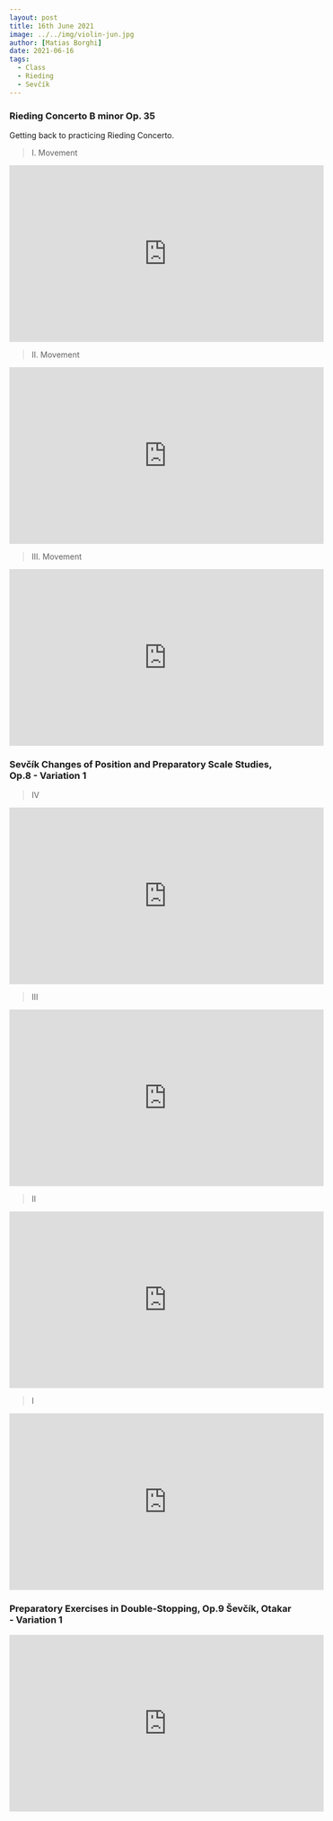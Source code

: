 ```yaml
---
layout: post
title: 16th June 2021
image: ../../img/violin-jun.jpg
author: [Matias Borghi]
date: 2021-06-16
tags:
  - Class
  - Rieding
  - Sevčík
---
```


### Rieding Concerto B minor Op. 35

Getting back to practicing Rieding Concerto.

> I. Movement

<iframe width="560" height="315" src="https://www.youtube.com/embed/vSpIbuFonag" title="YouTube video player" frameborder="0" allow="accelerometer; autoplay; clipboard-write; encrypted-media; gyroscope; picture-in-picture" allowfullscreen></iframe>

> II. Movement

<iframe width="560" height="315" src="https://www.youtube.com/embed/WLYbT06ucTs" title="YouTube video player" frameborder="0" allow="accelerometer; autoplay; clipboard-write; encrypted-media; gyroscope; picture-in-picture" allowfullscreen></iframe>

> III. Movement

<iframe width="560" height="315" src="https://www.youtube.com/embed/awBIyTNxpgk" title="YouTube video player" frameborder="0" allow="accelerometer; autoplay; clipboard-write; encrypted-media; gyroscope; picture-in-picture" allowfullscreen></iframe>

### Sevčík Changes of Position and Preparatory Scale Studies, Op.8 - Variation 1

> IV

<iframe width="560" height="315" src="https://www.youtube.com/embed/a_gZfXJ7HT0" title="YouTube video player" frameborder="0" allow="accelerometer; autoplay; clipboard-write; encrypted-media; gyroscope; picture-in-picture" allowfullscreen></iframe>

> III

<iframe width="560" height="315" src="https://www.youtube.com/embed/hp3x5DAga_E" title="YouTube video player" frameborder="0" allow="accelerometer; autoplay; clipboard-write; encrypted-media; gyroscope; picture-in-picture" allowfullscreen></iframe>

> II

<iframe width="560" height="315" src="https://www.youtube.com/embed/AR8zbL7r_6A" title="YouTube video player" frameborder="0" allow="accelerometer; autoplay; clipboard-write; encrypted-media; gyroscope; picture-in-picture" allowfullscreen></iframe>

> I

<iframe width="560" height="315" src="https://www.youtube.com/embed/Yfu-zI9lc_8" title="YouTube video player" frameborder="0" allow="accelerometer; autoplay; clipboard-write; encrypted-media; gyroscope; picture-in-picture" allowfullscreen></iframe>

### Preparatory Exercises in Double-Stopping, Op.9 Ševčík, Otakar - Variation 1

<iframe width="560" height="315" src="https://www.youtube.com/embed/_yLrB3gFze8" title="YouTube video player" frameborder="0" allow="accelerometer; autoplay; clipboard-write; encrypted-media; gyroscope; picture-in-picture" allowfullscreen></iframe>